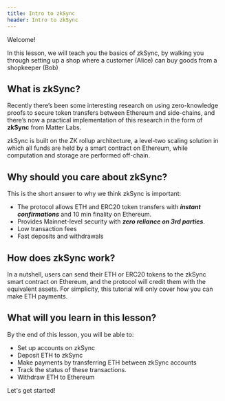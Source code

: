 ```yaml
---
title: Intro to zkSync
header: Intro to zkSync
---
```


Welcome!

In this lesson, we will teach you the basics of zkSync, by walking you through setting up a shop where a customer (Alice) can buy goods from a shopkeeper (Bob)

## What is zkSync?

Recently there’s been some interesting research on using zero-knowledge proofs to secure token transfers between Ethereum and side-chains, and there’s now a practical implementation of this research in the form of **zkSync** from Matter Labs.

zkSync is built on the ZK rollup architecture, a level-two scaling solution in which all funds are held by a smart contract on Ethereum, while computation and storage are performed off-chain.

## Why should you care about zkSync?

This is the short answer to why we think zkSync is important:

* The protocol allows ETH and ERC20 token transfers with **_instant confirmations_** and 10 min finality on Ethereum.
* Provides Mainnet-level security with **_zero reliance on 3rd parties_**.
* Low transaction fees
* Fast deposits and withdrawals

## How does zkSync work?

In a nutshell, users can send their ETH or ERC20 tokens to the zkSync smart contract on Ethereum, and the protocol will credit them with the equivalent assets. For simplicity, this tutorial will only cover how you can make ETH payments.

## What will you learn in this lesson?

By the end of this lesson, you will be able to:

* Set up accounts on zkSync
* Deposit ETH to zkSync
* Make payments by transferring ETH between zkSync accounts
* Track the status of these transactions.
* Withdraw ETH to Ethereum

Let's get started!
